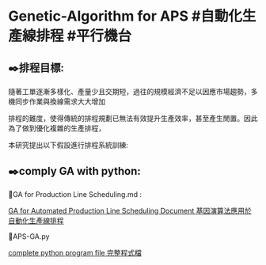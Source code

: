 # Genetic-Algorithm for APS #自動化生產線排程 #平行機台 

✒️排程目標: 
---------------------------------------------------------------------------------------------------------------------------------------------------------------------------------
隨著工單逐漸多樣化、產量少且交期短，過往的規模經濟不足以因應市場趨勢，多機同步作業與換線需求大大增加

排程的難度，使得傳統的排程規劃已無法有效提升生產效率，甚至產生閒置。因此為了做到優化複雜的生產排程，

本研究提出以下假設進行排程系統訓練:

✒️comply GA with python:
---------------------------------------------------------------------------------------------------------------------------------------------------------------------------------
🔽GA for Production Line Scheduling.md : 

  [GA for Automated Production Line Scheduling Document 基因演算法應用於自動化生產線排程](https://github.com/shou0228/Genetic-Algorithm-APS/blob/2ab57a42c34936fc34a14bdaa3d977b67df1b4c3/GA%20for%20Production%20Line%20Scheduling.md)

🔽APS-GA.py

  [complete python program file 完整程式檔](https://github.com/shou0228/Genetic-Algorithm-APS/blob/2ab57a42c34936fc34a14bdaa3d977b67df1b4c3/APS-GA.py)
